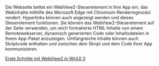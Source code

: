 ﻿Die Webseite bettet ein WebView2-Steuerelement in Ihre App ein, das Webinhalte mithilfe des Microsoft Edge mit Chromium-Renderingmodul rendert. Hyperlinks können auch angezeigt werden und dieses Steuerelement funktionen.  Sie können das WebView2-Steuerelement auf der Seite verwenden, um reich formatierte HTML-Inhalte von einem Remotewebserver, dynamisch generierten Code oder Inhaltsdateien in Ihrem App-Paket anzuzeigen. Umfangreiche Inhalte können auch Skriptcode enthalten und zwischen dem Skript und dem Code Ihrer App kommunizieren.

[Erste Schritte mit WebView2 in WinUI 3](https://docs.microsoft.com/microsoft-edge/webview2/gettingstarted/winui)

